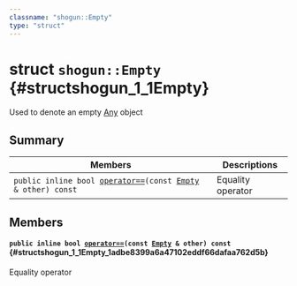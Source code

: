 ```yaml
---
classname: "shogun::Empty"
type: "struct"
---
```


# struct `shogun::Empty` {#structshogun_1_1Empty}

Used to denote an empty [Any](#classshogun_1_1Any) object

## Summary

 Members                        | Descriptions
--------------------------------|---------------------------------------------
`public inline bool `[`operator==`](#structshogun_1_1Empty_1adbe8399a6a47102eddf66dafaa762d5b)`(const `[`Empty`](#structshogun_1_1Empty)` & other) const` | Equality operator

## Members

#### `public inline bool `[`operator==`](#structshogun_1_1Empty_1adbe8399a6a47102eddf66dafaa762d5b)`(const `[`Empty`](#structshogun_1_1Empty)` & other) const` {#structshogun_1_1Empty_1adbe8399a6a47102eddf66dafaa762d5b}

Equality operator

